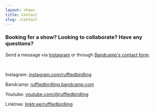 ```yaml
---
layout: shows
title: Contact
slug: /contact
---
```


### Booking for a show? Looking to collaborate? Have any questions?

Send a message via [Instagram](https://www.instagram.com/ruffledbirdling/) or through  [Bandcamp's contact form](https://bandcamp.com/contact?b=3101726153&n=A%20Magpie%27s%20Hoard).

<br>

Instagram: [instagram.com/ruffledbirdling](https://www.instagram.com/ruffledbirdling/)

Bandcamp: [ruffledbirdling.bandcamp.com](https://ruffledbirdling.bandcamp.com/)

Youtube: [youtube.com/@ruffledbirdling](https://www.youtube.com/@ruffledbirdling/videos)

Linktree: [linktr.ee/ruffledbirdling](https://linktr.ee/ruffledbirdling)
